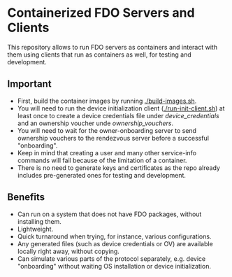 # Containerized FDO Servers and Clients

This repository allows to run FDO servers as containers and interact with them using clients that run as containers as well, for testing and development.

## Important

* First, build the container images by running [./build-images.sh](./build-images.sh).
* You will need to run the device initialization client ([./run-init-client.sh](./run-init-client.sh)) at least once to create a device credentials file under _device\_credentials_ and an ownership voucher unde _ownership\_vouchers_.
* You will need to wait for the owner-onboarding server to send ownership vouchers to the rendezvous server before a successful "onboarding".
* Keep in mind that creating a user and many other service-info commands will fail because of the limitation of a container.
* There is no need to generate keys and certificates as the repo already includes pre-generated ones for testing and development.

## Benefits

* Can run on a system that does not have FDO packages, without installing them.
* Lightweight.
* Quick turnaround when trying, for instance, various configurations.
* Any generated files (such as device credentials or OV) are available locally right away, without copying.
* Can simulate various parts of the protocol separately, e.g. device "onboarding" without waiting OS installation or device initialization.
